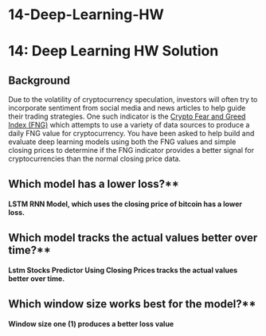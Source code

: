 # 14-Deep-Learning-HW
# 14: Deep Learning HW Solution

## Background 
Due to the volatility of cryptocurrency speculation, investors will often try to incorporate sentiment from social media and news articles to help guide their trading strategies. One such indicator is the [Crypto Fear and Greed Index (FNG)](https://alternative.me/crypto/fear-and-greed-index/) which attempts to use a variety of data sources to produce a daily FNG value for cryptocurrency. You have been asked to help build and evaluate deep learning models using both the FNG values and simple closing prices to determine if the FNG indicator provides a better signal for cryptocurrencies than the normal closing price data.



## Which model has a lower loss?**

#### LSTM RNN Model, which uses the closing price of bitcoin has a lower loss.
## Which model tracks the actual values better over time?**

#### Lstm Stocks Predictor Using Closing Prices tracks the actual values better over time.

## Which window size works best for the model?**

#### Window size one (1) produces a better loss value 
